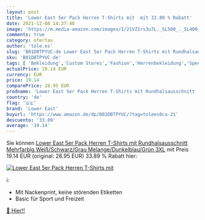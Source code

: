 ```yaml
---
layout: post
title: 'Lower East 5er Pack Herren T-Shirts mit  mit 33.89 % Rabatt'
date: 2021-12-08 14:37:40
image: 'https://m.media-amazon.com/images/I/21VZ1rs3u7L._SL500_._SL400_.jpg'
comments: true
category: ofertas
author: 'tole.es'
slug: 'B01DBTPYUC-de Lower East 5er Pack Herren T-Shirts mit Rundhalsausschnitt...'
sku: 'B01DBTPYUC-de'
tags: [ 'Bekleidung','Custom Stores','Fashion','Herrenbekleidung','Specialty Stores','T-Shirts für Herren','Tops, T-Shirts & Hemden für Herren','Unsere Marken','lower east', ]
actualPrice: 19.14 EUR
currency: EUR
price: 19.14
comparePrice: 28.95 EUR
prodname: 'Lower East 5er Pack Herren T-Shirts mit Rundhalsausschnitt  Mehrfarbig  Weiß/Schwarz/Grau Melange/Dunkelblau/Grün   3XL'
country: 'de'
flag: '🇩🇪'
brand: 'Lower East'
buyurl: 'https://www.amazon.de/dp/B01DBTPYUC/?tag=tolees0ca-21'
descuento: '33.89'
average: '19.14'
---
```


Sie können [Lower East 5er Pack Herren T-Shirts mit Rundhalsausschnitt  Mehrfarbig  Weiß/Schwarz/Grau Melange/Dunkelblau/Grün   3XL](https://www.amazon.de/dp/B01DBTPYUC/?tag=tolees0ca-21) mit Preis 19.14 EUR (original: 28.95 EUR) 33.89 % Rabatt hier:

[![Lower East 5er Pack Herren T-Shirts mit ](https://m.media-amazon.com/images/I/21VZ1rs3u7L._SL500_._SL400_.jpg)](https://www.amazon.de/dp/B01DBTPYUC/?tag=tolees0ca-21)

ℹ️:

- Mit Nackenprint, keine störenden Etiketten
- Basic für Sport und Freizeit

[🛒 Hier!!](https://www.amazon.de/dp/B01DBTPYUC/?tag=tolees0ca-21)
